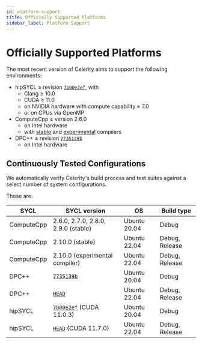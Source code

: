 ```yaml
---
id: platform-support
title: Officially Supported Platforms
sidebar_label: Platform Support
---
```


# Officially Supported Platforms

The most recent version of Celerity aims to support the following environments:

* hipSYCL ≥ revision [`7b00e2ef`](https://github.com/illuhad/hipSYCL/commit/7b00e2ef), with
  * Clang ≥ 10.0
  * CUDA ≥ 11.0
  * on NVIDIA hardware with compute capability ≥ 7.0
  * or on CPUs via OpenMP
* ComputeCpp ≥ version 2.6.0
  * on Intel hardware
  * with [stable](https://developer.codeplay.com/products/computecpp/ce/download) and [experimental](https://developer.codeplay.com/products/computecpp/ce/download?experimental=true) compilers
* DPC++ ≥ revision [`7735139b`](https://github.com/intel/llvm/commit/7735139b)
  * on Intel hardware

## Continuously Tested Configurations

We automatically verify Celerity's build process and test suites against a select number of system configurations.

Those are:

| SYCL       | SYCL version                                                                   | OS           | Build type     |
|------------|--------------------------------------------------------------------------------|--------------|----------------|
| ComputeCpp | 2.6.0, 2.7.0, 2.8.0, 2.9.0 (stable)                                            | Ubuntu 20.04 | Debug          |
| ComputeCpp | 2.10.0 (stable)                                                                | Ubuntu 22.04 | Debug, Release |
| ComputeCpp | 2.10.0 (experimental compiler)                                                 | Ubuntu 22.04 | Debug, Release |
| DPC++      | [`7735139b`](https://github.com/intel/llvm/commit/7735139b)                    | Ubuntu 20.04 | Debug          |
| DPC++      | [`HEAD`](https://github.com/intel/llvm/)                                       | Ubuntu 22.04 | Debug, Release |
| hipSYCL    | [`7b00e2ef`](https://github.com/illuhad/hipSYCL/commit/7b00e2ef) (CUDA 11.0.3) | Ubuntu 20.04 | Debug          |
| hipSYCL    | [`HEAD`](https://github.com/illuhad/hipSYCL) (CUDA 11.7.0)                     | Ubuntu 22.04 | Debug, Release |
